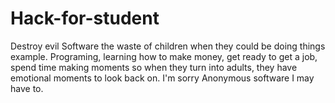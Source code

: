 # Hack-for-student
Destroy evil Software the waste of children when they could be doing things example.  Programing, learning how to make money, get ready to get a job, spend time making moments so when they turn into adults, they have emotional moments to look back on.  I'm sorry Anonymous software I may have to.
